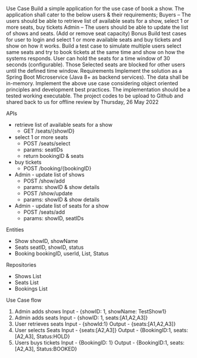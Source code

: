 
Use Case
Build a simple application for the use case of book a show.
The application shall cater to the below users & their requirements;
Buyers – The users should be able to retrieve list of available seats for a show, select 1 or more seats, buy tickets
Admin – The users should be able to update the list of shows and seats. (Add or remove seat capacity)
Bonus
Build test cases for user to login and select 1 or more available seats and buy tickets and show on how it works.
Build a test case to simulate multiple users select same seats and try to book tickets at the same time and show on how the systems responds.
User can hold the seats for a time window of 30 seconds (configurable).
Those Selected seats are blocked for other users until the defined time window.
Requirements
Implement the solution as a Spring Boot Microservice (Java 8+ as backend services). The data shall be in-memory.
Implement the above use case considering object oriented principles and development best practices. The implementation should be a tested working executable.
The project codes to be upload to Github and shared back to us for offline review by Thursday, 26 May 2022


APIs
- retrieve list of available seats for a show
    - GET /seats/{showID}
- select 1 or more seats
    - POST /seats/select
    - params: seatIDs
    - return bookingID & seats
- buy tickets
    - POST /booking/{bookingID}
- Admin - update list of shows
    - POST /show/add
    - params: showID & show details
    - POST /show/update
    - params: showID & show details
- Admin - update list of seats for a show
    - POST /seats/add
    - params: showID, seatIDs

Entities
- Show
    showID, showName
- Seats
    seatID, showID, status
- Booking
    bookingID, userId, List<Seats>, Status

Repositories
- Shows
    List<Show>
- Seats
    List<Seat>
- Bookings
    List<Booking>

Use Case flow
1. Admin adds shows
    Input - {showID: 1, showName: TestShow1}
2. Admin adds seats
    Input - {showID: 1, seats:[A1,A2,A3]}
3. User retrieves seats
    Input - {showId:1}
    Output - {seats:[A1,A2,A3]}
4. User selects Seats
    Input - {seats:[A2,A3]}
    Output - {BookingID:1, seats:[A2,A3], Status:HOLD}
5. Users buys tickets
    Input - {BookingID: 1}
    Output - {BookingID:1, seats:[A2,A3], Status:BOOKED}
